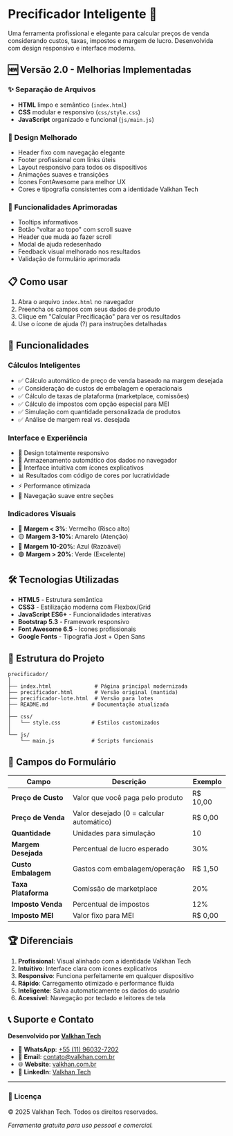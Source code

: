 # Precificador Inteligente 🧮

Uma ferramenta profissional e elegante para calcular preços de venda considerando custos, taxas, impostos e margem de lucro. Desenvolvida com design responsivo e interface moderna.

## 🆕 Versão 2.0 - Melhorias Implementadas

### ✨ Separação de Arquivos
- **HTML** limpo e semântico (`index.html`)
- **CSS** modular e responsivo (`css/style.css`)
- **JavaScript** organizado e funcional (`js/main.js`)

### 🎨 Design Melhorado
- Header fixo com navegação elegante
- Footer profissional com links úteis
- Layout responsivo para todos os dispositivos
- Animações suaves e transições
- Ícones FontAwesome para melhor UX
- Cores e tipografia consistentes com a identidade Valkhan Tech

### 🚀 Funcionalidades Aprimoradas
- Tooltips informativos
- Botão "voltar ao topo" com scroll suave
- Header que muda ao fazer scroll
- Modal de ajuda redesenhado
- Feedback visual melhorado nos resultados
- Validação de formulário aprimorada

## 📋 Como usar

1. Abra o arquivo `index.html` no navegador
2. Preencha os campos com seus dados de produto
3. Clique em "Calcular Precificação" para ver os resultados
4. Use o ícone de ajuda (?) para instruções detalhadas

## 🔧 Funcionalidades

### Cálculos Inteligentes
- ✅ Cálculo automático de preço de venda baseado na margem desejada
- ✅ Consideração de custos de embalagem e operacionais
- ✅ Cálculo de taxas de plataforma (marketplace, comissões)
- ✅ Cálculo de impostos com opção especial para MEI
- ✅ Simulação com quantidade personalizada de produtos
- ✅ Análise de margem real vs. desejada

### Interface e Experiência
- 📱 Design totalmente responsivo
- 💾 Armazenamento automático dos dados no navegador
- 🎯 Interface intuitiva com ícones explicativos
- 📊 Resultados com código de cores por lucratividade
- ⚡ Performance otimizada
- 🔄 Navegação suave entre seções

### Indicadores Visuais
- 🔴 **Margem < 3%**: Vermelho (Risco alto)
- 🟡 **Margem 3-10%**: Amarelo (Atenção)
- 🔵 **Margem 10-20%**: Azul (Razoável)
- 🟢 **Margem > 20%**: Verde (Excelente)

## 🛠️ Tecnologias Utilizadas

- **HTML5** - Estrutura semântica
- **CSS3** - Estilização moderna com Flexbox/Grid
- **JavaScript ES6+** - Funcionalidades interativas
- **Bootstrap 5.3** - Framework responsivo
- **Font Awesome 6.5** - Ícones profissionais
- **Google Fonts** - Tipografia Jost + Open Sans

## 📁 Estrutura do Projeto

```
precificador/
│
├── index.html              # Página principal modernizada
├── precificador.html       # Versão original (mantida)
├── precificador-lote.html  # Versão para lotes
├── README.md              # Documentação atualizada
│
├── css/
│   └── style.css          # Estilos customizados
│
└── js/
    └── main.js            # Scripts funcionais
```

## 🎯 Campos do Formulário

| Campo | Descrição | Exemplo |
|-------|-----------|---------|
| **Preço de Custo** | Valor que você paga pelo produto | R$ 10,00 |
| **Preço de Venda** | Valor desejado (0 = calcular automático) | R$ 0,00 |
| **Quantidade** | Unidades para simulação | 10 |
| **Margem Desejada** | Percentual de lucro esperado | 30% |
| **Custo Embalagem** | Gastos com embalagem/operação | R$ 1,50 |
| **Taxa Plataforma** | Comissão de marketplace | 20% |
| **Imposto Venda** | Percentual de impostos | 12% |
| **Imposto MEI** | Valor fixo para MEI | R$ 0,00 |

## 🏆 Diferenciais

1. **Profissional**: Visual alinhado com a identidade Valkhan Tech
2. **Intuitivo**: Interface clara com ícones explicativos
3. **Responsivo**: Funciona perfeitamente em qualquer dispositivo
4. **Rápido**: Carregamento otimizado e performance fluida
5. **Inteligente**: Salva automaticamente os dados do usuário
6. **Acessível**: Navegação por teclado e leitores de tela

## 📞 Suporte e Contato

**Desenvolvido por [Valkhan Tech](https://valkhan.com.br)**

- 📱 **WhatsApp**: [+55 (11) 96032-7202](https://wa.me/5511960327202)
- 📧 **Email**: contato@valkhan.com.br
- 🌐 **Website**: [valkhan.com.br](https://valkhan.com.br)
- 💼 **LinkedIn**: [Valkhan Tech](https://linkedin.com/company/valkhan-tech)

---

### 📝 Licença

© 2025 Valkhan Tech. Todos os direitos reservados.

*Ferramenta gratuita para uso pessoal e comercial.*